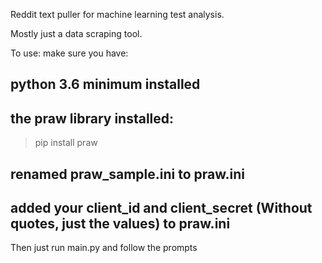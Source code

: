 Reddit text puller for machine learning test analysis. 

Mostly just a data scraping tool. 

To use: make sure you have:

## python 3.6 minimum installed

## the praw library installed:
> pip install praw

## renamed praw_sample.ini to praw.ini

## added your client_id and client_secret (Without quotes, just the values) to praw.ini

Then just run main.py and follow the prompts
